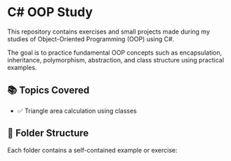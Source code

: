 # C# OOP Study

This repository contains exercises and small projects made during my studies of Object-Oriented Programming (OOP) using C#.

The goal is to practice fundamental OOP concepts such as encapsulation, inheritance, polymorphism, abstraction, and class structure using practical examples.

## 📚 Topics Covered

- ✅ Triangle area calculation using classes

## 📁 Folder Structure

Each folder contains a self-contained example or exercise:
